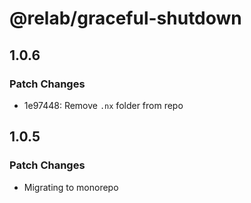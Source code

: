 # @relab/graceful-shutdown

## 1.0.6

### Patch Changes

-   1e97448: Remove `.nx` folder from repo

## 1.0.5

### Patch Changes

-   Migrating to monorepo
